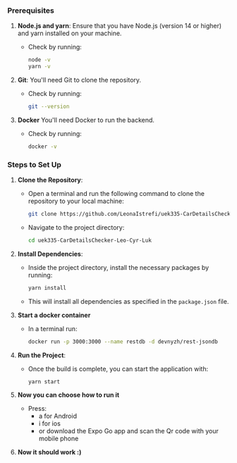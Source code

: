 ### Prerequisites
1. **Node.js and yarn**: Ensure that you have Node.js (version 14 or higher) and yarn installed on your machine.
   - Check by running:
     ```bash
     node -v
     yarn -v
     ```
2. **Git**: You'll need Git to clone the repository.
   - Check by running:
     ```bash
     git --version
     ```

3. **Docker** You'll need Docker to run the backend.
   - Check by running:
      ```bash
     docker -v
     ```

### Steps to Set Up

1. **Clone the Repository**:
   - Open a terminal and run the following command to clone the repository to your local machine:
     ```bash
     git clone https://github.com/LeonaIstrefi/uek335-CarDetailsChecker-Leo-Cyr-Luk.git
     ```
   - Navigate to the project directory:
     ```bash
     cd uek335-CarDetailsChecker-Leo-Cyr-Luk
     ```

2. **Install Dependencies**:
   - Inside the project directory, install the necessary packages by running:
     ```bash
     yarn install
     ```
   - This will install all dependencies as specified in the `package.json` file.

3. **Start a docker container**
   - In a terminal run:
      ```bash
     docker run -p 3000:3000 --name restdb -d devnyzh/rest-jsondb
     ```

5. **Run the Project**:
   - Once the build is complete, you can start the application with:
     ```bash
     yarn start
     ```
6. **Now you can choose how to run it**
   - Press:
      - a for Android   
      - i for ios
      - or download the Expo Go app and scan the Qr code with your mobile phone   

8. **Now it should work :)**
